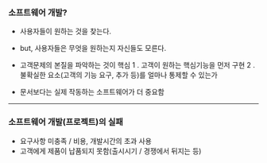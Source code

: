 ### 소프트웨어 개발?
- 사용자들이 원하는 것을 찾는다.
- but, 사용자들은 무엇을 원하는지 자신들도 모른다.
- 고객문제의 본질을 파악하는 것이 핵심
1 . 고객이 원하는 핵심기능을 먼저 구현
2 . 불확실한 요소(고객의 기능 요구, 추가 등)를 얼마나 통제할 수 있는가

- 문서보다는 실제 작동하는 소프트웨어가 더 중요함
 ---
### 소프트웨어 개발(프로젝트)의 실패
- 요구사항 미충족 / 비용, 개발시간의 초과 사용
- 고객에게 제품이 납품되지 못함(출시시기 / 경쟁에서 뒤지는 등)
